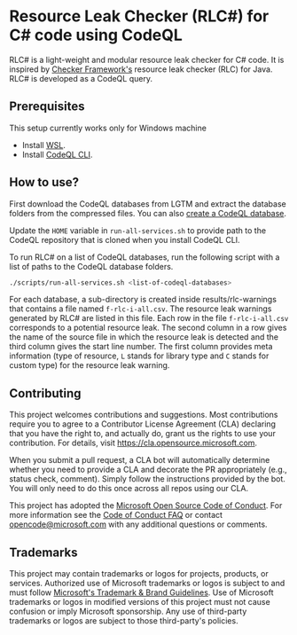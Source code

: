 # Resource Leak Checker (RLC#) for C# code using CodeQL

RLC# is a light-weight and modular resource leak checker for C# code. It is inspired by [Checker Framework's](https://checkerframework.org/) resource leak checker (RLC) for Java.
RLC# is developed as a CodeQL query.

## Prerequisites

This setup currently works only for Windows machine

- Install [WSL](https://learn.microsoft.com/en-us/windows/wsl/install).
- Install [CodeQL CLI](https://docs.github.com/en/code-security/codeql-cli/using-the-codeql-cli/getting-started-with-the-codeql-cli#checking-out-the-codeql-source-code-directly).

## How to use?

First download the CodeQL databases from LGTM and extract the database folders from the compressed files. You can also [create a CodeQL database](https://docs.github.com/en/code-security/codeql-cli/using-the-codeql-cli/creating-codeql-databases).

Update the `HOME` variable in `run-all-services.sh` to provide path to the CodeQL repository that is cloned when you install CodeQL CLI.

To run RLC# on a list of CodeQL databases, run the following script with a list of paths to the CodeQL database folders.
```bash
./scripts/run-all-services.sh <list-of-codeql-databases>
```

For each database, a sub-directory is created inside results/rlc-warnings that contains a file named `f-rlc-i-all.csv`. The resource leak warnings generated by RLC# are listed in this file.
Each row in the file `f-rlc-i-all.csv` corresponds to a potential resource leak. The second column in a row gives the name of the source file in which the resource leak is detected and the third column gives the start line number. The first column provides meta information (type of resource, `L` stands for library type and `C` stands for custom type) for the resource leak warning.

## Contributing

This project welcomes contributions and suggestions.  Most contributions require you to agree to a
Contributor License Agreement (CLA) declaring that you have the right to, and actually do, grant us
the rights to use your contribution. For details, visit https://cla.opensource.microsoft.com.

When you submit a pull request, a CLA bot will automatically determine whether you need to provide
a CLA and decorate the PR appropriately (e.g., status check, comment). Simply follow the instructions
provided by the bot. You will only need to do this once across all repos using our CLA.

This project has adopted the [Microsoft Open Source Code of Conduct](https://opensource.microsoft.com/codeofconduct/).
For more information see the [Code of Conduct FAQ](https://opensource.microsoft.com/codeofconduct/faq/) or
contact [opencode@microsoft.com](mailto:opencode@microsoft.com) with any additional questions or comments.

## Trademarks

This project may contain trademarks or logos for projects, products, or services. Authorized use of Microsoft 
trademarks or logos is subject to and must follow 
[Microsoft's Trademark & Brand Guidelines](https://www.microsoft.com/en-us/legal/intellectualproperty/trademarks/usage/general).
Use of Microsoft trademarks or logos in modified versions of this project must not cause confusion or imply Microsoft sponsorship.
Any use of third-party trademarks or logos are subject to those third-party's policies.
